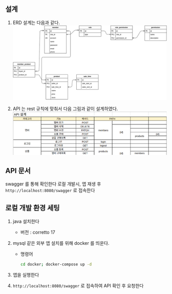 ## 설계 
1. ERD 설계는 다음과 같다.<br>
   ![erd.png](docs/erd.png)<br>

2. API 는 rest 규칙에 맞춰서 다음 그림과 같이 설계하였다.<br>
   ![rest-api.png](docs/rest-api.png)

## API 문서
swagger 를 통해 확인한다
로컬 개발시, 앱 재생 후 `http://localhost:8080/swagger` 로 접속한다

## 로컬 개발 환경 세팅
1. java 설치한다
   * 버전 : corretto 17
   
2. mysql 같은 외부 앱 설치를 위해 docker 를 띄운다.
   * 명령어
     ```bash
     cd docker; docker-compose up -d
     ```
3. 앱을 실행한다
4. `http://localhost:8080/swagger` 로 접속하여 API 확인 후 요청한다